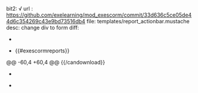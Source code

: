 bit2: √
url : https://github.com/exelearning/mod_exescorm/commit/33d636c5ce05de44d6c354269c43e9bd73516db4
file: templates/report_actionbar.mustache
desc: change div to form
diff: 
- <div class="container-fluid tertiary-navigation">
+ <form method="post" action="your-action-url" class="d-flex flex-wrap align-items-center" id="your-form-id">
    <div class="row">
        {{#exescormreports}}
            <div class="navitem">
@@ -60,4 +60,4 @@
            </div>
        {{/candownload}}
    </div>
- </div>
+ </form>